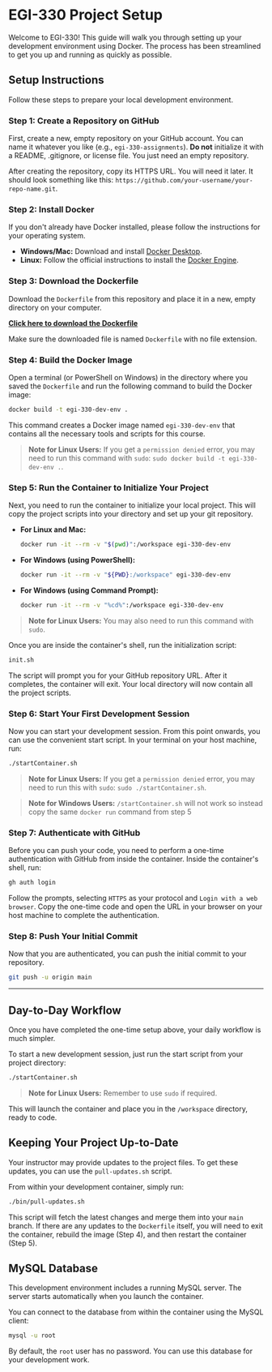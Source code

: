 # EGI-330 Project Setup

Welcome to EGI-330! This guide will walk you through setting up your development environment using Docker. The process has been streamlined to get you up and running as quickly as possible.

## Setup Instructions

Follow these steps to prepare your local development environment.

### Step 1: Create a Repository on GitHub

First, create a new, empty repository on your GitHub account. You can name it whatever you like (e.g., `egi-330-assignments`). **Do not** initialize it with a README, .gitignore, or license file. You just need an empty repository.

After creating the repository, copy its HTTPS URL. You will need it later. It should look something like this: `https://github.com/your-username/your-repo-name.git`.

### Step 2: Install Docker

If you don't already have Docker installed, please follow the instructions for your operating system.

- **Windows/Mac:** Download and install [Docker Desktop](https://www.docker.com/products/docker-desktop).
- **Linux:** Follow the official instructions to install the [Docker Engine](https://docs.docker.com/engine/install/).

### Step 3: Download the Dockerfile

Download the `Dockerfile` from this repository and place it in a new, empty directory on your computer.

[**Click here to download the Dockerfile**](https://raw.githubusercontent.com/edwjonesga/egi-330/main/Dockerfile)

Make sure the downloaded file is named `Dockerfile` with no file extension.

### Step 4: Build the Docker Image

Open a terminal (or PowerShell on Windows) in the directory where you saved the `Dockerfile` and run the following command to build the Docker image:

```sh
docker build -t egi-330-dev-env .
```
This command creates a Docker image named `egi-330-dev-env` that contains all the necessary tools and scripts for this course.
> **Note for Linux Users:** If you get a `permission denied` error, you may need to run this command with `sudo`: `sudo docker build -t egi-330-dev-env .`.

### Step 5: Run the Container to Initialize Your Project

Next, you need to run the container to initialize your local project. This will copy the project scripts into your directory and set up your git repository.

- **For Linux and Mac:**
  ```sh
  docker run -it --rm -v "$(pwd)":/workspace egi-330-dev-env
  ```
- **For Windows (using PowerShell):**
  ```sh
  docker run -it --rm -v "${PWD}:/workspace" egi-330-dev-env
  ```
- **For Windows (using Command Prompt):**
  ```sh
  docker run -it --rm -v "%cd%":/workspace egi-330-dev-env
  ```
> **Note for Linux Users:** You may also need to run this command with `sudo`.

Once you are inside the container's shell, run the initialization script:
```sh
init.sh
```
The script will prompt you for your GitHub repository URL. After it completes, the container will exit. Your local directory will now contain all the project scripts.

### Step 6: Start Your First Development Session

Now you can start your development session. From this point onwards, you can use the convenient start script. In your terminal on your host machine, run:
```sh
./startContainer.sh
```
> **Note for Linux Users:** If you get a `permission denied` error, you may need to run this with `sudo`: `sudo ./startContainer.sh`.

> **Note for Windows Users:** `/startContainer.sh` will not work so instead copy the same `docker run` command from step 5

### Step 7: Authenticate with GitHub

Before you can push your code, you need to perform a one-time authentication with GitHub from inside the container.
Inside the container's shell, run:
```sh
gh auth login
```
Follow the prompts, selecting `HTTPS` as your protocol and `Login with a web browser`. Copy the one-time code and open the URL in your browser on your host machine to complete the authentication.

### Step 8: Push Your Initial Commit

Now that you are authenticated, you can push the initial commit to your repository.
```sh
git push -u origin main
```

---

## Day-to-Day Workflow

Once you have completed the one-time setup above, your daily workflow is much simpler.

To start a new development session, just run the start script from your project directory:
```sh
./startContainer.sh
```
> **Note for Linux Users:** Remember to use `sudo` if required.

This will launch the container and place you in the `/workspace` directory, ready to code.

## Keeping Your Project Up-to-Date

Your instructor may provide updates to the project files. To get these updates, you can use the `pull-updates.sh` script.

From within your development container, simply run:
```sh
./bin/pull-updates.sh
```
This script will fetch the latest changes and merge them into your `main` branch. If there are any updates to the `Dockerfile` itself, you will need to exit the container, rebuild the image (Step 4), and then restart the container (Step 5).

## MySQL Database

This development environment includes a running MySQL server. The server starts automatically when you launch the container.

You can connect to the database from within the container using the MySQL client:
```sh
mysql -u root
```
By default, the `root` user has no password. You can use this database for your development work.

